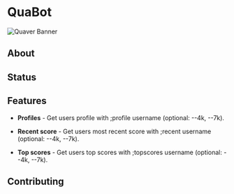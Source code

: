 # QuaBot

![Quaver Banner](https://i.imgur.com/Od0n5PO.png)

## About 

## Status

## Features

* **Profiles** - Get users profile with ;profile username (optional: --4k, --7k).

* **Recent score** - Get users most recent score with ;recent username (optional: --4k, --7k).

* **Top scores** - Get users top scores with ;topscores username (optional: --4k, --7k).

## Contributing 
